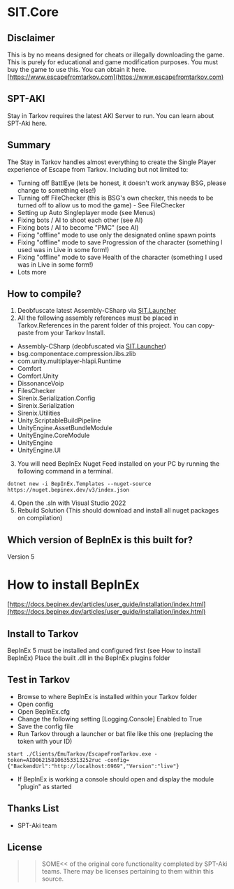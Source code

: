 # SIT.Core

## Disclaimer

This is by no means designed for cheats or illegally downloading the game. This is purely for educational and game modification purposes. You must buy the game to use this. 
You can obtain it here. [https://www.escapefromtarkov.com](https://www.escapefromtarkov.com)

## SPT-AKI
Stay in Tarkov requires the latest AKI Server to run. You can learn about SPT-Aki here.

## Summary

The Stay in Tarkov handles almost everything to create the Single Player experience of Escape from Tarkov.
Including but not limited to:
- Turning off BattlEye (lets be honest, it doesn't work anyway BSG, please change to something else!)
- Turning off FileChecker (this is BSG's own checker, this needs to be turned off to allow us to mod the game) - See FileChecker
- Setting up Auto Singleplayer mode (see Menus)
- Fixing bots / AI to shoot each other (see AI)
- Fixing bots / AI to become "PMC" (see AI)
- Fixing "offline" mode to use only the designated online spawn points
- Fixing "offline" mode to save Progression of the character (something I used was in Live in some form!)
- Fixing "offline" mode to save Health of the character (something I used was in Live in some form!)
- Lots more

## How to compile? 
1. Deobfuscate latest Assembly-CSharp via [SIT.Launcher](https://github.com/paulov-t/SIT.Tarkov.Launcher)
2. All the following assembly references must be placed in Tarkov.References in the parent folder of this project. You can copy-paste from your Tarkov Install.
- Assembly-CSharp (deobfuscated via [SIT.Launcher](https://github.com/paulov-t/SIT.Tarkov.Launcher))
- bsg.componentace.compression.libs.zlib
- com.unity.multiplayer-hlapi.Runtime
- Comfort
- Comfort.Unity
- DissonanceVoip
- FilesChecker
- Sirenix.Serialization.Config
- Sirenix.Serialization
- Sirenix.Utilities
- Unity.ScriptableBuildPipeline
- UnityEngine.AssetBundleModule
- UnityEngine.CoreModule
- UnityEngine
- UnityEngine.UI
3. You will need BepInEx Nuget Feed installed on your PC by running the following command in a terminal. 
```
dotnet new -i BepInEx.Templates --nuget-source https://nuget.bepinex.dev/v3/index.json
```
4. Open the .sln with Visual Studio 2022
5. Rebuild Solution (This should download and install all nuget packages on compilation)

## Which version of BepInEx is this built for?
Version 5

# How to install BepInEx
[https://docs.bepinex.dev/articles/user_guide/installation/index.html](https://docs.bepinex.dev/articles/user_guide/installation/index.html)

## Install to Tarkov
BepInEx 5 must be installed and configured first (see How to install BepInEx)
Place the built .dll in the BepInEx plugins folder

## Test in Tarkov
- Browse to where BepInEx is installed within your Tarkov folder
- Open config
- Open BepInEx.cfg
- Change the following setting [Logging.Console] Enabled to True
- Save the config file
- Run Tarkov through a launcher or bat file like this one (replacing the token with your ID)
```
start ./Clients/EmuTarkov/EscapeFromTarkov.exe -token=AID062158106353313252ruc -config={"BackendUrl":"http://localhost:6969","Version":"live"}
```
- If BepInEx is working a console should open and display the module "plugin" as started

## Thanks List
- SPT-Aki team

## License

>>SOME<< of the original core functionality completed by SPT-Aki teams. There may be licenses pertaining to them within this source.